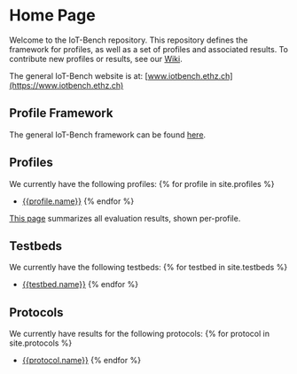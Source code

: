 # Home Page

Welcome to the IoT-Bench repository.
This repository defines the framework for profiles, as well as a set of profiles and associated results.
To contribute new profiles or results, see our [Wiki](TODO).

The general IoT-Bench website is at: [www.iotbench.ethz.ch](https://www.iotbench.ethz.ch)

## Profile Framework

The general IoT-Bench framework can be found [here](pages/framework).

## Profiles

We currently have the following profiles:
{% for profile in site.profiles %}
* [{{profile.name}}](profiles/{{profile.title}})
{% endfor %}

[This page](pages/results-per-profile.html) summarizes all evaluation results, shown per-profile.

## Testbeds

We currently have the following testbeds:
{% for testbed in site.testbeds %}
* [{{testbed.name}}](testbeds/{{testbed.title}})
{% endfor %}

## Protocols

We currently have results for the following protocols:
{% for protocol in site.protocols %}
* [{{protocol.name}}](protocols/{{protocol.title}})
{% endfor %}
